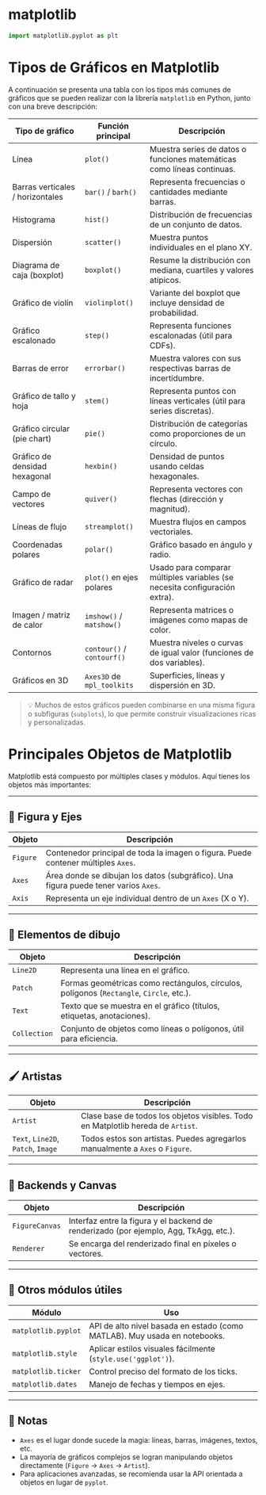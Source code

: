 # matplotlib

```python
import matplotlib.pyplot as plt
```

# Tipos de Gráficos en Matplotlib

A continuación se presenta una tabla con los tipos más comunes de gráficos que se pueden realizar con la librería `matplotlib` en Python, junto con una breve descripción:

| Tipo de gráfico                     | Función principal         | Descripción                                                                 |
|------------------------------------|---------------------------|-----------------------------------------------------------------------------|
| Línea                              | `plot()`                  | Muestra series de datos o funciones matemáticas como líneas continuas.     |
| Barras verticales / horizontales   | `bar()` / `barh()`        | Representa frecuencias o cantidades mediante barras.                        |
| Histograma                         | `hist()`                  | Distribución de frecuencias de un conjunto de datos.                        |
| Dispersión                         | `scatter()`               | Muestra puntos individuales en el plano XY.                                |
| Diagrama de caja (boxplot)         | `boxplot()`               | Resume la distribución con mediana, cuartiles y valores atípicos.          |
| Gráfico de violín                  | `violinplot()`            | Variante del boxplot que incluye densidad de probabilidad.                 |
| Gráfico escalonado                 | `step()`                  | Representa funciones escalonadas (útil para CDFs).                          |
| Barras de error                    | `errorbar()`              | Muestra valores con sus respectivas barras de incertidumbre.               |
| Gráfico de tallo y hoja            | `stem()`                  | Representa puntos con líneas verticales (útil para series discretas).      |
| Gráfico circular (pie chart)       | `pie()`                   | Distribución de categorías como proporciones de un círculo.                |
| Gráfico de densidad hexagonal      | `hexbin()`                | Densidad de puntos usando celdas hexagonales.                              |
| Campo de vectores                  | `quiver()`                | Representa vectores con flechas (dirección y magnitud).                    |
| Líneas de flujo                    | `streamplot()`            | Muestra flujos en campos vectoriales.                                      |
| Coordenadas polares                | `polar()`                 | Gráfico basado en ángulo y radio.                                          |
| Gráfico de radar                   | `plot()` en ejes polares  | Usado para comparar múltiples variables (se necesita configuración extra). |
| Imagen / matriz de calor           | `imshow()` / `matshow()`  | Representa matrices o imágenes como mapas de color.                        |
| Contornos                          | `contour()` / `contourf()`| Muestra niveles o curvas de igual valor (funciones de dos variables).      |
| Gráficos en 3D                     | `Axes3D` de `mpl_toolkits`| Superficies, líneas y dispersión en 3D.                                    |

> 💡 Muchos de estos gráficos pueden combinarse en una misma figura o subfiguras (`subplots`), lo que permite construir visualizaciones ricas y personalizadas.

# Principales Objetos de Matplotlib

Matplotlib está compuesto por múltiples clases y módulos. Aquí tienes los objetos más importantes:

---

## 🎨 Figura y Ejes

| Objeto | Descripción |
|--------|-------------|
| `Figure` | Contenedor principal de toda la imagen o figura. Puede contener múltiples `Axes`. |
| `Axes` | Área donde se dibujan los datos (subgráfico). Una figura puede tener varios `Axes`. |
| `Axis` | Representa un eje individual dentro de un `Axes` (X o Y). |

---

## 📐 Elementos de dibujo

| Objeto | Descripción |
|--------|-------------|
| `Line2D` | Representa una línea en el gráfico. |
| `Patch` | Formas geométricas como rectángulos, círculos, polígonos (`Rectangle`, `Circle`, etc.). |
| `Text` | Texto que se muestra en el gráfico (títulos, etiquetas, anotaciones). |
| `Collection` | Conjunto de objetos como líneas o polígonos, útil para eficiencia. |

---

## 🖌️ Artistas

| Objeto | Descripción |
|--------|-------------|
| `Artist` | Clase base de todos los objetos visibles. Todo en Matplotlib hereda de `Artist`. |
| `Text`, `Line2D`, `Patch`, `Image` | Todos estos son artistas. Puedes agregarlos manualmente a `Axes` o `Figure`. |

---

## 🧰 Backends y Canvas

| Objeto | Descripción |
|--------|-------------|
| `FigureCanvas` | Interfaz entre la figura y el backend de renderizado (por ejemplo, Agg, TkAgg, etc.). |
| `Renderer` | Se encarga del renderizado final en píxeles o vectores. |

---

## 🧩 Otros módulos útiles

| Módulo | Uso |
|--------|-----|
| `matplotlib.pyplot` | API de alto nivel basada en estado (como MATLAB). Muy usada en notebooks. |
| `matplotlib.style` | Aplicar estilos visuales fácilmente (`style.use('ggplot')`). |
| `matplotlib.ticker` | Control preciso del formato de los ticks. |
| `matplotlib.dates` | Manejo de fechas y tiempos en ejes. |

---

## 🧠 Notas

- `Axes` es el lugar donde sucede la magia: líneas, barras, imágenes, textos, etc.
- La mayoría de gráficos complejos se logran manipulando objetos directamente (`Figure` → `Axes` → `Artist`).
- Para aplicaciones avanzadas, se recomienda usar la API orientada a objetos en lugar de `pyplot`.

